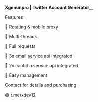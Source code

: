 **Xgenunpro | Twitter Account Generator**__

Features__

🌟 Rotating & mobile proxy

🌟 Multi-threads

🌟 Full requests

🌟 3x email service api integrated

🌟 2x captcha service api integrated

🌟 Easy management


Contact for details and purchasing


🟢 t.me/xdev12
